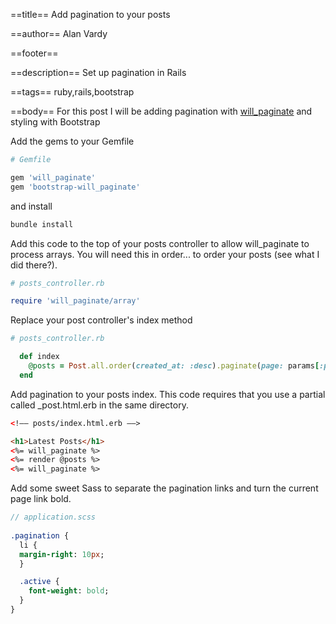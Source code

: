 ==title==
Add pagination to your posts

==author==
Alan Vardy

==footer==


==description==
Set up pagination in Rails

==tags==
ruby,rails,bootstrap

==body==
For this post I will be adding pagination with [will_paginate](https://github.com/mislav/will_paginate/wiki) and styling with Bootstrap

Add the gems to your Gemfile

```ruby
# Gemfile

gem 'will_paginate'
gem 'bootstrap-will_paginate'
```

and install

```bash
bundle install
```

Add this code to the top of your posts controller to allow will_paginate to process arrays. You will need this in order... to order your posts (see what I did there?).

```ruby
# posts_controller.rb

require 'will_paginate/array'
```

Replace your post controller's index method

```ruby
# posts_controller.rb

  def index
    @posts = Post.all.order(created_at: :desc).paginate(page: params[:page], per_page: 3)
  end
```

Add pagination to your posts index. This code requires that you use a partial called _post.html.erb in the same directory.

```html
<!–– posts/index.html.erb ––>

<h1>Latest Posts</h1>
<%= will_paginate %>
<%= render @posts %>
<%= will_paginate %>
```

Add some sweet Sass to separate the pagination links and turn the current page link bold.

```sass
// application.scss
       
.pagination {
  li {
  margin-right: 10px;
  }

  .active {
    font-weight: bold;
  }
}
```
